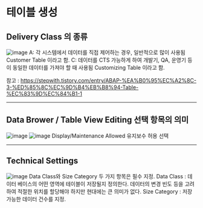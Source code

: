 # 테이블 생성
## Delivery Class 의 종류
![image](https://user-images.githubusercontent.com/122577321/215413853-1cb0839e-d004-4532-8cf9-57d095275771.png)
A: 각 시스템에서 데이터를 직접 제어하는 경우, 일반적으로 많이 사용됨 Customer Table 이라고 함.
C: 데이터를 CTS 가능하게 하여 개발기, QA, 운영기 등이 동일한 데이터를 가져야 할 때 사용됨 Customizing Table 이라고 함.

참고 : https://stepwith.tistory.com/entry/ABAP-%EA%B0%95%EC%A2%8C-3-%ED%85%8C%EC%9D%B4%EB%B8%94-Table-%EC%83%9D%EC%84%B1-1
* * *   
## Data Brower / Table View Editing 선택 항목의 의미
![image](https://user-images.githubusercontent.com/122577321/215414613-aaf6aa68-4eaa-45e6-b82b-c00d15f952b6.png)
![image](https://user-images.githubusercontent.com/122577321/215414801-26d65139-6142-40e0-bfa9-0ab6e1915208.png)
Display/Maintenance Allowed 유지보수 허용 선택
* * *   
## Technical Settings
![image](https://user-images.githubusercontent.com/122577321/215414936-4a3e8d4a-1437-4a2e-8a4f-17e448ece433.png)
Data Class와 Size Category 두 가지 항목은 필수 지정.
Data Class : 데이터 베이스의 어떤 영역에 테이블이 저장될지 정의한다.
데이터의 변경 빈도 등을 고려하여 적절한 위치를 할당해야 하지만 현대에는 큰 의미가 없다.
Size Category : 저장 가능한 데이터 건수를 지정. 
 
